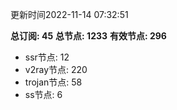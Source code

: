 更新时间2022-11-14 07:32:51

**总订阅: 45**
**总节点: 1233**
**有效节点: 296**
- ssr节点: 12
- v2ray节点: 220
- trojan节点: 58
- ss节点: 6

